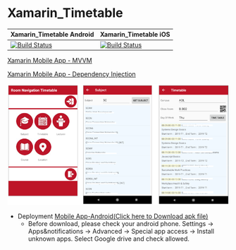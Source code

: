 # Xamarin_Timetable


| Xamarin_Timetable Android | Xamarin_Timetable iOS | 
| ------------- | ------------- |
| [![Build Status](https://dev.azure.com/inghappy/Xamarin_Timetable/_apis/build/status/Peter0301-Kim.Xamarin_Timetable?branchName=master)](https://dev.azure.com/inghappy/Xamarin_Timetable/_build/latest?definitionId=3&branchName=master)| [![Build Status](https://dev.azure.com/inghappy/Xamarin_Timetable/_apis/build/status/Peter0301-Kim.Xamarin_Timetable%20(1)?branchName=master)](https://dev.azure.com/inghappy/Xamarin_Timetable/_build/latest?definitionId=4&branchName=master)| 


[Xamarin Mobile App - MVVM](https://drive.google.com/file/d/1-tLblcpiJf1PWNkfalxYJoer_zlcRs9x/view?usp=sharing)

[Xamarin Mobile App - Dependency Injection](https://drive.google.com/file/d/1xS0RzpZvV1BlIaGRnqKbpd_CGkDfeTUy/view?usp=sharing)

![Page Views](https://github.com/Peter0301-Kim/Xamarin_Timetable/blob/master/Images.PNG)


- Deployment
   [Mobile App-Android(Click here to Download apk file)](https://drive.google.com/file/d/1iCLCUuUR4Sc3lXLMNKxyk8b8iFvyc6A0/view?usp=sharing)
   - Before download, please check your android phone.
     Settings -> Apps&notifications -> Advanced -> Special app access -> Install unknown apps.
     Select Google drive and check allowed.

